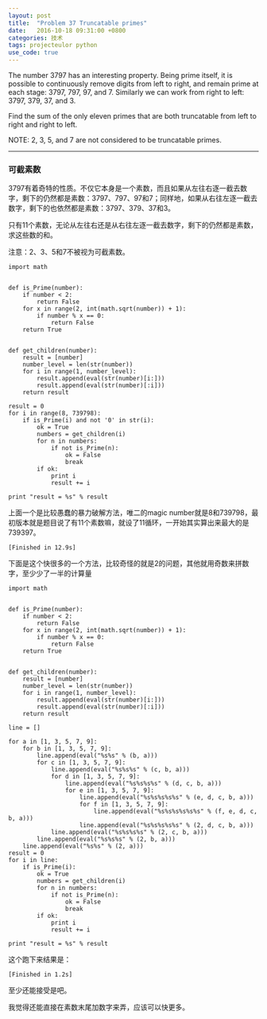```yaml
---
layout: post
title:  "Problem 37 Truncatable primes"
date:   2016-10-18 09:31:00 +0800
categories: 技术
tags: projecteulor python
use_code: true
---
```

The number 3797 has an interesting property. Being prime itself, it is possible to continuously remove digits from left to right, and remain prime at each stage: 3797, 797, 97, and 7. Similarly we can work from right to left: 3797, 379, 37, and 3.

Find the sum of the only eleven primes that are both truncatable from left to right and right to left.

NOTE: 2, 3, 5, and 7 are not considered to be truncatable primes.

<!--more-->

*****

### 可截素数 ###

3797有着奇特的性质。不仅它本身是一个素数，而且如果从左往右逐一截去数字，剩下的仍然都是素数：3797、797、97和7；同样地，如果从右往左逐一截去数字，剩下的也依然都是素数：3797、379、37和3。

只有11个素数，无论从左往右还是从右往左逐一截去数字，剩下的仍然都是素数，求这些数的和。

注意：2、3、5和7不被视为可截素数。

    import math


    def is_Prime(number):
        if number < 2:
            return False
        for x in range(2, int(math.sqrt(number)) + 1):
            if number % x == 0:
                return False
        return True


    def get_children(number):
        result = [number]
        number_level = len(str(number))
        for i in range(1, number_level):
            result.append(eval(str(number)[i:]))
            result.append(eval(str(number)[:i]))
        return result

    result = 0
    for i in range(8, 739798):
        if is_Prime(i) and not '0' in str(i):
            ok = True
            numbers = get_children(i)
            for n in numbers:
                if not is_Prime(n):
                    ok = False
                    break
            if ok:
                print i
                result += i

    print "result = %s" % result

上面一个是比较愚蠢的暴力破解方法，唯二的magic number就是8和739798，最初版本就是题目说了有11个素数嘛，就设了11循环，一开始其实算出来最大的是739397。

    [Finished in 12.9s]

下面是这个快很多的一个方法，比较奇怪的就是2的问题，其他就用奇数来拼数字，至少少了一半的计算量

    import math


    def is_Prime(number):
        if number < 2:
            return False
        for x in range(2, int(math.sqrt(number)) + 1):
            if number % x == 0:
                return False
        return True


    def get_children(number):
        result = [number]
        number_level = len(str(number))
        for i in range(1, number_level):
            result.append(eval(str(number)[i:]))
            result.append(eval(str(number)[:i]))
        return result

    line = []

    for a in [1, 3, 5, 7, 9]:
        for b in [1, 3, 5, 7, 9]:
            line.append(eval("%s%s" % (b, a)))
            for c in [1, 3, 5, 7, 9]:
                line.append(eval("%s%s%s" % (c, b, a)))
                for d in [1, 3, 5, 7, 9]:
                    line.append(eval("%s%s%s%s" % (d, c, b, a)))
                    for e in [1, 3, 5, 7, 9]:
                        line.append(eval("%s%s%s%s%s" % (e, d, c, b, a)))
                        for f in [1, 3, 5, 7, 9]:
                            line.append(eval("%s%s%s%s%s%s" % (f, e, d, c, b, a)))
                        line.append(eval("%s%s%s%s%s" % (2, d, c, b, a)))
                line.append(eval("%s%s%s%s" % (2, c, b, a)))
            line.append(eval("%s%s%s" % (2, b, a)))
        line.append(eval("%s%s" % (2, a)))
    result = 0
    for i in line:
        if is_Prime(i):
            ok = True
            numbers = get_children(i)
            for n in numbers:
                if not is_Prime(n):
                    ok = False
                    break
            if ok:
                print i
                result += i

    print "result = %s" % result
    
这个跑下来结果是：

    [Finished in 1.2s]

至少还能接受是吧。

我觉得还能直接在素数末尾加数字来弄，应该可以快更多。

